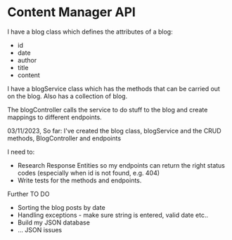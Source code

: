 # Content Manager API
I have a blog class which defines the attributes of a blog:
- id
- date
- author
- title
- content

I have a blogService class which has the methods that can be carried out on the blog. Also has a collection of blog.

The blogController calls the service to do stuff to the blog and create mappings to different endpoints.

03/11/2023, So far:
I've created the blog class, blogService and the CRUD methods, BlogController and endpoints

I need to:
- Research Response Entities so my endpoints can return the right status codes (especially when id is not found, e.g. 404)
- Write tests for the methods and endpoints.


Further TO DO
- Sorting the blog posts by date
- Handling exceptions - make sure string is entered, valid date etc..
- Build my JSON database 
- ... JSON issues

